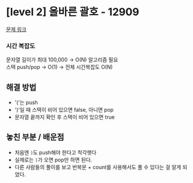 # [level 2] 올바른 괄호 - 12909
[문제 링크](https://school.programmers.co.kr/learn/courses/30/lessons/12909)

### 시간 복잡도
문자열 길이가 최대 100,000 → O(N) 알고리즘 필요  
스택 push/pop → O(1) → 전체 시간복잡도 O(N)

## 해결 방법
- '('는 push  
- ')'일 때 스택이 비어 있으면 false, 아니면 pop  
- 문자열 끝까지 확인 후 스택이 비어 있으면 true  

## 놓친 부분 / 배운점
- 처음엔 `)`도 push해야 한다고 착각햇다
- 실제로는 `)`가 오면 pop만 하면 된다.
- 다른 사람들의 풀이를 보고 반복문 + count를 사용해서도 풀 수 있다는 걸 알게 되었다.
